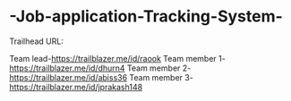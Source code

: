 # -Job-application-Tracking-System-

Trailhead URL:

Team lead-https://trailblazer.me/id/raook
Team member 1-https://trailblazer.me/id/dhurn4
Team member 2-https://trailblazer.me/id/abiss36
Team member 3-https://trailblazer.me/id/jprakash148
